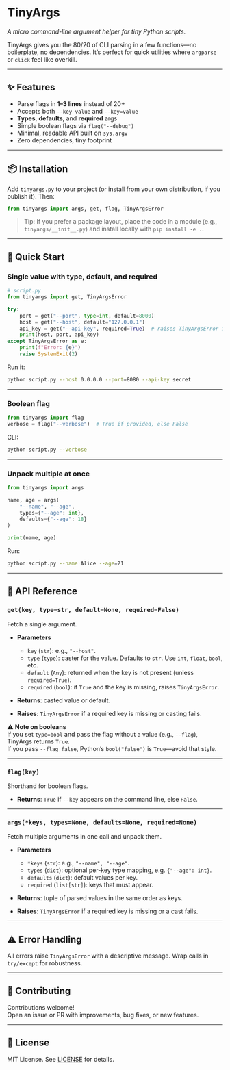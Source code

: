 # TinyArgs

*A micro command-line argument helper for tiny Python scripts.*

TinyArgs gives you the 80/20 of CLI parsing in a few functions—no boilerplate, no dependencies. It’s perfect for quick utilities where `argparse` or `click` feel like overkill.

---

## ✨ Features

- Parse flags in **1–3 lines** instead of 20+
- Accepts both `--key value` and `--key=value`
- **Types**, **defaults**, and **required** args
- Simple boolean flags via `flag("--debug")`
- Minimal, readable API built on `sys.argv`
- Zero dependencies, tiny footprint

---

## 📦 Installation

Add `tinyargs.py` to your project (or install from your own distribution, if you publish it). Then:

```python
from tinyargs import args, get, flag, TinyArgsError
```

> Tip: If you prefer a package layout, place the code in a module (e.g., `tinyargs/__init__.py`) and install locally with `pip install -e .`.

---

## 🚀 Quick Start

### Single value with type, default, and required

```python
# script.py
from tinyargs import get, TinyArgsError

try:
    port = get("--port", type=int, default=8000)
    host = get("--host", default="127.0.0.1")
    api_key = get("--api-key", required=True)  # raises TinyArgsError if missing
    print(host, port, api_key)
except TinyArgsError as e:
    print(f"Error: {e}")
    raise SystemExit(2)
```

Run it:

```bash
python script.py --host 0.0.0.0 --port=8080 --api-key secret
```

---

### Boolean flag

```python
from tinyargs import flag
verbose = flag("--verbose")  # True if provided, else False
```

CLI:

```bash
python script.py --verbose
```

---

### Unpack multiple at once

```python
from tinyargs import args

name, age = args(
    "--name", "--age",
    types={"--age": int},
    defaults={"--age": 18}
)

print(name, age)
```

Run:

```bash
python script.py --name Alice --age=21
```

---

## 🧠 API Reference

### `get(key, type=str, default=None, required=False)`

Fetch a single argument.

- **Parameters**
  - `key` (`str`): e.g., `"--host"`.
  - `type` (`type`): caster for the value. Defaults to `str`. Use `int`, `float`, `bool`, etc.
  - `default` (`Any`): returned when the key is not present (unless `required=True`).
  - `required` (`bool`): if `True` and the key is missing, raises `TinyArgsError`.

- **Returns**: casted value or default.  
- **Raises**: `TinyArgsError` if a required key is missing or casting fails.

⚠️ **Note on booleans**  
If you set `type=bool` and pass the flag without a value (e.g., `--flag`), TinyArgs returns `True`.  
If you pass `--flag false`, Python’s `bool("false")` is `True`—avoid that style.

---

### `flag(key)`

Shorthand for boolean flags.

- **Returns**: `True` if `--key` appears on the command line, else `False`.

---

### `args(*keys, types=None, defaults=None, required=None)`

Fetch multiple arguments in one call and unpack them.

- **Parameters**
  - `*keys` (`str`): e.g., `"--name", "--age"`.
  - `types` (`dict`): optional per-key type mapping, e.g. `{"--age": int}`.
  - `defaults` (`dict`): default values per key.
  - `required` (`list[str]`): keys that must appear.

- **Returns**: tuple of parsed values in the same order as keys.  
- **Raises**: `TinyArgsError` if a required key is missing or a cast fails.

---

## ⚠️ Error Handling

All errors raise `TinyArgsError` with a descriptive message. Wrap calls in `try/except` for robustness.

---

## 🤝 Contributing

Contributions welcome!  
Open an issue or PR with improvements, bug fixes, or new features.

---

## 📜 License

MIT License. See [LICENSE](LICENSE) for details.
